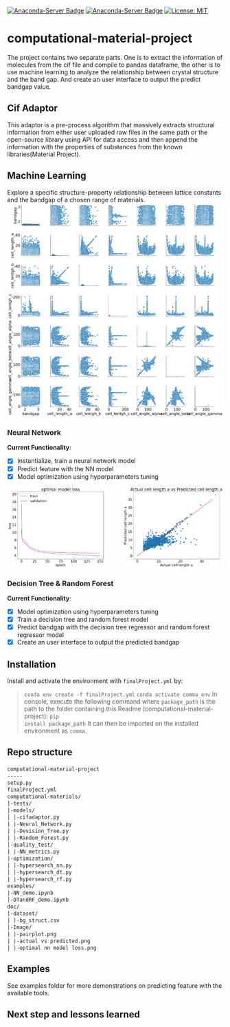 [![Anaconda-Server Badge](https://anaconda.org/anaconda/anaconda/badges/installer/conda.svg)](https://conda.anaconda.org/anaconda)
[![Anaconda-Server Badge](https://anaconda.org/anaconda/anaconda/badges/platforms.svg)](https://anaconda.org/anaconda/anaconda)
[![License: MIT](https://img.shields.io/badge/License-MIT-yellow.svg)](https://opensource.org/licenses/MIT)

# computational-material-project
The project contains two separate parts. One is to extract the information of molecules from the cif file and compile to pandas dataframe, the other is to use machine learning to analyze the relationship between crystal structure and the band gap. And create an user interface to output the predict bandgap value.

## Cif Adaptor
This adaptor is a pre-process algorithm that massively extracts structural information from either user uploaded raw files in the same path or the open-source library using API for data access and then append the information with the properties of substances from the known libraries(Material Project).

## Machine Learning
Explore a specific structure-property relationship between lattice constants and the bandgap of a chosen range of materials.
![image](https://github.com/cif-data-concentration/computational-material-project/blob/main/doc/Image/pairplot.png)

### Neural Network
__Current Functionality__:
- [x] Instantialize, train a neural network model
- [x] Predict feature with the NN model
- [x] Model optimization using hyperparameters tuning

<p float="left">
  <img src=https://github.com/cif-data-concentration/computational-material-project/blob/main/doc/Image/optimal%20nn%20model%20loss.png width="45%" aligh = left />
  <img src=https://github.com/cif-data-concentration/computational-material-project/blob/main/doc/Image/actual%20vs%20predictde.png width="46.5%" align = right />
</p>

### Decision Tree & Random Forest
__Current Functionality__:
- [x] Model optimization using hyperparameters tuning
- [x] Train a decision tree and random forest model
- [x] Predict bandgap with the decision tree regressor and random forest regressor model
- [x] Create an user interface to output the predicted bandgap

###

## Installation
Install and activate the environment with `finalProject.yml` by:
> `conda env create -f finalProject.yml`
> `conda activate comma_env`
In console, execute the following command where <code>package_path</code> is the path to the folder containing this Readme (computational-material-project):
> <code>pip install package_path</code>
It can then be imported on the installed environment as <code>comma</code>.

## Repo structure
```
computational-material-project
-----
setup.py
finalProject.yml
computational-materials/
|-tests/
|-models/
| |-cifadaptor.py
| |-Neural_Network.py
| |-Devision_Tree.py
| |-Random_Forest.py
|-quality_test/
| |-NN_metrics.py
|-optimization/
| |-hypersearch_nn.py
| |-hypersearch_dt.py
| |-hypersearch_rf.py
examples/
|-NN_demo.ipynb
|-DTandRF_demo.ipynb
doc/
|-dataset/
| |-bg_struct.csv
|-Image/
| |-pairplot.png
| |-actual vs predicted.png
| |-optimal nn model loss.png

```
## Examples
See examples folder for more demonstrations on predicting feature with the available tools.

## Next step and lessons learned

